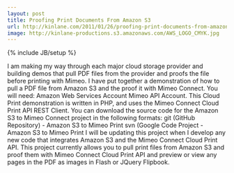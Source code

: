 ```yaml
---
layout: post
title: Proofing Print Documents From Amazon S3
url: http://kinlane.com/2011/01/26/proofing-print-documents-from-amazon-s3/
image: http://kinlane-productions.s3.amazonaws.com/AWS_LOGO_CMYK.jpg
---
```

{% include JB/setup %}
<p>
     I am making my way through each major cloud storage provider and building demos that pull PDF files from the provider and proofs the file before printing with Mimeo. I have put together a demonstration of how to pull a PDF file from Amazon S3 and the proof it with Mimeo Connect. You will need: Amazon Web Services Account Mimeo API Account. This Cloud Print demonstration is written in PHP, and uses the Mimeo Connect Cloud Print API REST Client. You can download the source code for the Amazon S3 to Mimeo Connect project in the following formats: git (GitHub Repository) - Amazon S3 to Mimeo Print svn (Google Code Project - Amazon S3 to Mimeo Print I will be updating this project when I develop any new code that integrates Amazon S3 and the Mimeo Connect Cloud Print API. This project currently allows you to pull print files from Amazon S3 and proof them with Mimeo Connect Cloud Print API and preview or view any pages in the PDF as images in Flash or JQuery Flipbook.
</p>